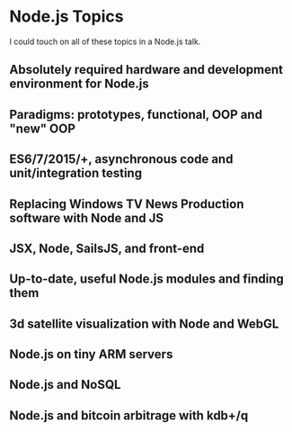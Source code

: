 # Node.js Topics

I could touch on all of these topics in a Node.js talk.

## Absolutely required hardware and development environment for Node.js

## Paradigms: prototypes, functional, OOP and "new" OOP

## ES6/7/2015/+, asynchronous code and unit/integration testing

## Replacing Windows TV News Production software with Node and JS

## JSX, Node, SailsJS, and front-end

## Up-to-date, useful Node.js modules and finding them

## 3d satellite visualization with Node and WebGL

## Node.js on tiny ARM servers

## Node.js and NoSQL

## Node.js and bitcoin arbitrage with kdb+/q

